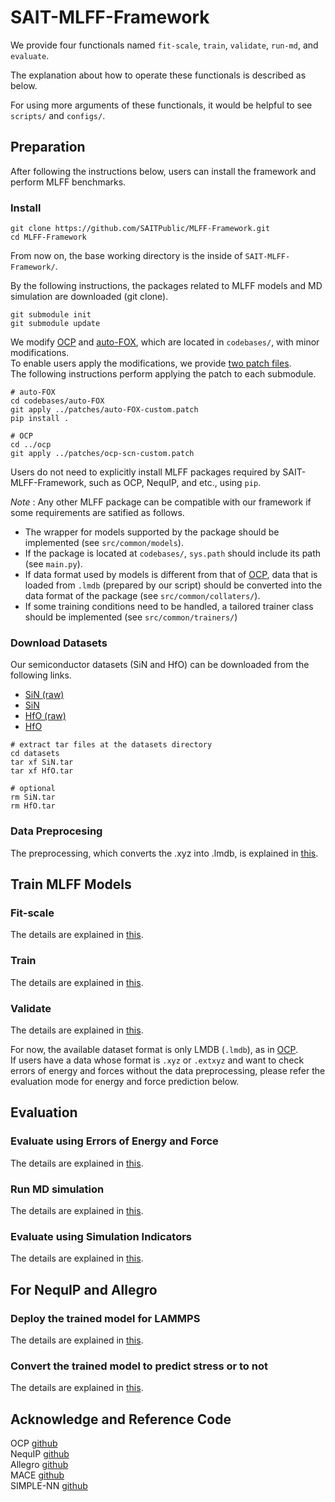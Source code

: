 # SAIT-MLFF-Framework

We provide four functionals named `fit-scale`, `train`, `validate`, `run-md`, and `evaluate`.

The explanation about how to operate these functionals is described as below.

For using more arguments of these functionals, it would be helpful to see `scripts/` and `configs/`.

## Preparation

<!-- After uncompressing `codes.zip` and following the instructions below, users can install the framework and perform MLFF benchmarks. -->

After following the instructions below, users can install the framework and perform MLFF benchmarks.

### Install

```
git clone https://github.com/SAITPublic/MLFF-Framework.git
cd MLFF-Framework
```

From now on, the base working directory is the inside of `SAIT-MLFF-Framework/`.

By the following instructions, the packages related to MLFF models and MD simulation are downloaded (git clone).

```
git submodule init
git submodule update
```

We modify [OCP](https://github.com/Open-Catalyst-Project/ocp) and [auto-FOX](https://github.com/nlesc-nano/auto-FOX), which are located in `codebases/`, with minor modifications.  
To enable users apply the modifications, we provide [two patch files](codebases/patches/).  
The following instructions perform applying the patch to each submodule.

```
# auto-FOX
cd codebases/auto-FOX
git apply ../patches/auto-FOX-custom.patch
pip install .

# OCP
cd ../ocp
git apply ../patches/ocp-scn-custom.patch
```

Users do not need to explicitly install MLFF packages required by SAIT-MLFF-Framework, such as OCP, NequIP, and etc., using `pip`.  

*Note* : Any other MLFF package can be compatible with our framework if some requirements are satified as follows.
* The wrapper for models supported by the package should be implemented (see `src/common/models`).
* If the package is located at `codebases/`, `sys.path` should include its path (see `main.py`).
* If data format used by models is different from that of [OCP](https://github.com/Open-Catalyst-Project/ocp), data that is loaded from `.lmdb` (prepared by our script) should be converted into the data format of the package (see `src/common/collaters/`).
* If some training conditions need to be handled, a tailored trainer class should be implemented (see `src/common/trainers/`)


### Download Datasets

Our semiconductor datasets (SiN and HfO) can be downloaded from the following links.
* [SiN (raw)](https://drive.google.com/file/d/1umhok3RbYyjjnpeKkxEGJUN2oY3OxSBN/view?usp=sharing)
* [SiN](https://drive.google.com/file/d/1l9nsie40Bpm8CNW4sx94yAuvmMkUfM3b/view?usp=sharing)
* [HfO (raw)](https://drive.google.com/file/d/1tSkjfp4N8cvHqpFYYlu2EqK8u2HRIro7/view?usp=sharing)
* [HfO](https://drive.google.com/file/d/1-DVMGyXjvNYaBtaAkWu8uQVgvz8pEgMZ/view?usp=sharing)

```
# extract tar files at the datasets directory
cd datasets
tar xf SiN.tar
tar xf HfO.tar

# optional
rm SiN.tar
rm HfO.tar
```

### Data Preprocesing 

The preprocessing, which converts the .xyz into .lmdb, is explained in [this](scripts/preprocess_data/).

## Train MLFF Models

### Fit-scale

The details are explained in [this](scripts/fit_model_scale_factors/).

### Train

The details are explained in [this](scripts/train/).

### Validate

The details are explained in [this](scripts/validate/).

For now, the available dataset format is only LMDB (`.lmdb`), as in [OCP](https://github.com/Open-Catalyst-Project/ocp).  
If users have a data whose format is `.xyz` or `.extxyz` and want to check errors of energy and forces without the data preprocessing, please refer the evaluation mode for energy and force prediction below.

## Evaluation

### Evaluate using Errors of Energy and Force

The details are explained in [this](scripts/evaluate/README.md#evaluate-errors-of-energy-and-forces).

### Run MD simulation

The details are explained in [this](scripts/simulate/).

### Evaluate using Simulation Indicators

The details are explained in [this](scripts/evaluate/).

## For NequIP and Allegro

### Deploy the trained model for LAMMPS

The details are explained in [this](scripts/deploy_model_for_LAMMPS/).

### Convert the trained model to predict stress or to not

The details are explained in [this](scripts/convert_btw_force_stress/).

## Acknowledge and Reference Code
OCP [github](https://github.com/Open-Catalyst-Project/ocp)   
NequIP [github](https://github.com/mir-group/nequip)   
Allegro [github](https://github.com/mir-group/allegro)  
MACE [github](https://github.com/ACEsuit/mace)  
SIMPLE-NN [github](https://github.com/MDIL-SNU/SIMPLE-NN_v2)   
